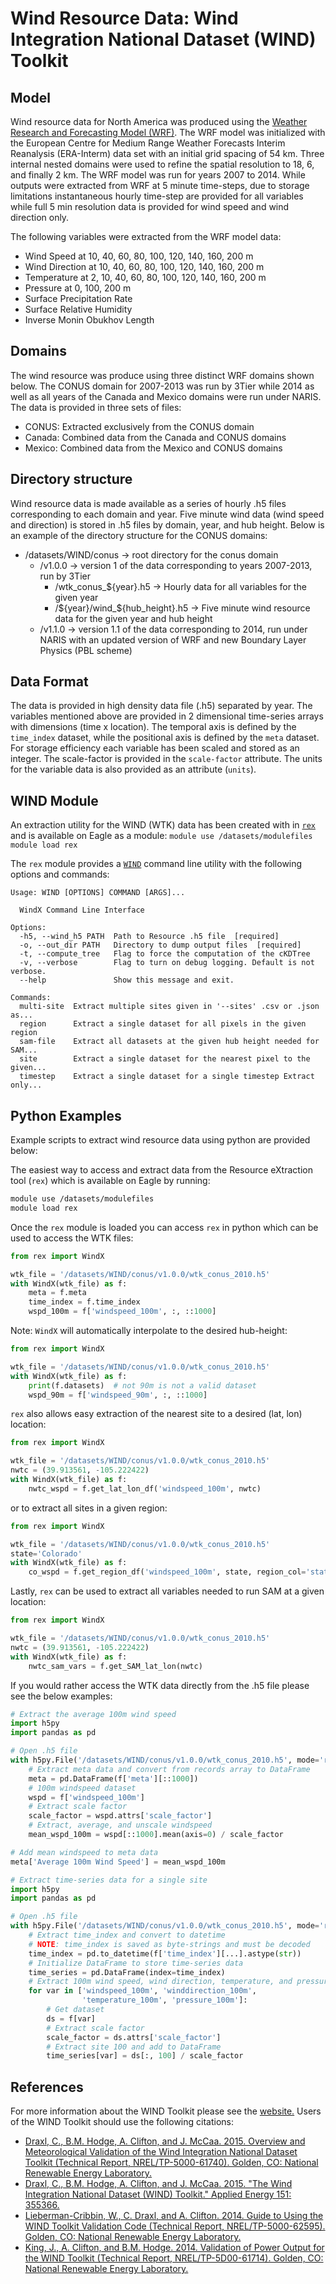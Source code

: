 # Wind Resource Data: Wind Integration National Dataset (WIND) Toolkit

## Model

Wind resource data for North America was produced using the
[Weather Research and Forecasting Model (WRF)](https://www.mmm.ucar.edu/weather-research-and-forecasting-model).
The WRF model was initialized with the European Centre for Medium Range Weather
Forecasts Interim Reanalysis (ERA-Interm) data set with an initial grid spacing
of 54 km.  Three internal nested domains were used to refine the spatial
resolution to 18, 6, and finally 2 km.  The WRF model was run for years 2007
to 2014. While outputs were extracted from WRF at 5 minute time-steps, due to
storage limitations instantaneous hourly time-step are provided for all
variables while full 5 min resolution data is provided for wind speed and wind
direction only.

The following variables were extracted from the WRF model data:
- Wind Speed at 10, 40, 60, 80, 100, 120, 140, 160, 200 m
- Wind Direction at 10, 40, 60, 80, 100, 120, 140, 160, 200 m
- Temperature at 2, 10, 40, 60, 80, 100, 120, 140, 160, 200 m
- Pressure at 0, 100, 200 m
- Surface Precipitation Rate
- Surface Relative Humidity
- Inverse Monin Obukhov Length

## Domains

The wind resource was produce using three distinct WRF domains shown below.
The CONUS domain for 2007-2013 was run by 3Tier while 2014 as well as all
years of the Canada and Mexico domains were run under NARIS. The data is
provided in three sets of files:

- CONUS: Extracted exclusively from the CONUS domain
- Canada: Combined data from the Canada and CONUS domains
- Mexico: Combined data from the Mexico and CONUS domains

## Directory structure

Wind resource data is made available as a series of hourly .h5 files
corresponding to each domain and year.  Five minute wind data (wind speed and
direction) is stored in .h5 files by domain, year, and hub height. Below is an
example of the directory structure for the CONUS domains:
- /datasets/WIND/conus -> root directory for the conus domain
    - /v1.0.0 -> version 1 of the data corresponding to years 2007-2013, run by 3Tier
        - /wtk_conus_${year}.h5 -> Hourly data for all variables for the given year
        - /${year}/wind_${hub_height}.h5 -> Five minute wind resource data for the given year and hub height
    - /v1.1.0 -> version 1.1 of the data corresponding to 2014, run under NARIS with an updated version of WRF and new Boundary Layer Physics (PBL scheme)

## Data Format

The data is provided in high density data file (.h5) separated by year. The
variables mentioned above are provided in 2 dimensional time-series arrays
with dimensions (time x location). The temporal axis is defined by the
`time_index` dataset, while the positional axis is defined by the `meta`
dataset. For storage efficiency each variable has been scaled and stored as an
integer. The scale-factor is provided in the `scale-factor` attribute. The
units for the variable data is also provided as an attribute (`units`).


## WIND Module

An extraction utility for the WIND (WTK) data has been created with in
[`rex`](https://github.com/nrel/rex) and is available on Eagle as a module:
`module use /datasets/modulefiles`
`module load rex`

The `rex` module provides a [`WIND`](https://nrel.github.io/rex/rex/rex.resource_extraction.wind_cli.html#wind)
command line utility with the following options and commands:
```
Usage: WIND [OPTIONS] COMMAND [ARGS]...

  WindX Command Line Interface

Options:
  -h5, --wind_h5 PATH  Path to Resource .h5 file  [required]
  -o, --out_dir PATH   Directory to dump output files  [required]
  -t, --compute_tree   Flag to force the computation of the cKDTree
  -v, --verbose        Flag to turn on debug logging. Default is not verbose.
  --help               Show this message and exit.

Commands:
  multi-site  Extract multiple sites given in '--sites' .csv or .json as...
  region      Extract a single dataset for all pixels in the given region
  sam-file    Extract all datasets at the given hub height needed for SAM...
  site        Extract a single dataset for the nearest pixel to the given...
  timestep    Extract a single dataset for a single timestep Extract only...
```

## Python Examples

Example scripts to extract wind resource data using python are provided below:

The easiest way to access and extract data from the Resource eXtraction tool
(`rex`) which is available on Eagle by running:

```bash
module use /datasets/modulefiles
module load rex
```

Once the `rex` module is loaded you can access `rex` in python which can be
used to access the WTK files:

```python
from rex import WindX

wtk_file = '/datasets/WIND/conus/v1.0.0/wtk_conus_2010.h5'
with WindX(wtk_file) as f:
    meta = f.meta
    time_index = f.time_index
    wspd_100m = f['windspeed_100m', :, ::1000]
```

Note: `WindX` will automatically interpolate to the desired hub-height:

```python
from rex import WindX

wtk_file = '/datasets/WIND/conus/v1.0.0/wtk_conus_2010.h5'
with WindX(wtk_file) as f:
    print(f.datasets)  # not 90m is not a valid dataset
    wspd_90m = f['windspeed_90m', :, ::1000]
```

`rex` also allows easy extraction of the nearest site to a desired (lat, lon)
location:

```python
from rex import WindX

wtk_file = '/datasets/WIND/conus/v1.0.0/wtk_conus_2010.h5'
nwtc = (39.913561, -105.222422)
with WindX(wtk_file) as f:
    nwtc_wspd = f.get_lat_lon_df('windspeed_100m', nwtc)
```

or to extract all sites in a given region:

```python
from rex import WindX

wtk_file = '/datasets/WIND/conus/v1.0.0/wtk_conus_2010.h5'
state='Colorado'
with WindX(wtk_file) as f:
    co_wspd = f.get_region_df('windspeed_100m', state, region_col='state')
```

Lastly, `rex` can be used to extract all variables needed to run SAM at a given
location:

```python
from rex import WindX

wtk_file = '/datasets/WIND/conus/v1.0.0/wtk_conus_2010.h5'
nwtc = (39.913561, -105.222422)
with WindX(wtk_file) as f:
    nwtc_sam_vars = f.get_SAM_lat_lon(nwtc)
```

If you would rather access the WTK data directly from the .h5 file please see
the below examples:

```python
# Extract the average 100m wind speed
import h5py
import pandas as pd

# Open .h5 file
with h5py.File('/datasets/WIND/conus/v1.0.0/wtk_conus_2010.h5', mode='r') as f:
    # Extract meta data and convert from records array to DataFrame
    meta = pd.DataFrame(f['meta'][::1000])
    # 100m windspeed dataset
    wspd = f['windspeed_100m']
    # Extract scale factor
    scale_factor = wspd.attrs['scale_factor']
    # Extract, average, and unscale windspeed
    mean_wspd_100m = wspd[::1000].mean(axis=0) / scale_factor

# Add mean windspeed to meta data
meta['Average 100m Wind Speed'] = mean_wspd_100m
```

```python
# Extract time-series data for a single site
import h5py
import pandas as pd

# Open .h5 file
with h5py.File('/datasets/WIND/conus/v1.0.0/wtk_conus_2010.h5', mode='r') as f:
    # Extract time_index and convert to datetime
    # NOTE: time_index is saved as byte-strings and must be decoded
    time_index = pd.to_datetime(f['time_index'][...].astype(str))
    # Initialize DataFrame to store time-series data
    time_series = pd.DataFrame(index=time_index)
    # Extract 100m wind speed, wind direction, temperature, and pressure
    for var in ['windspeed_100m', 'winddirection_100m',
    			'temperature_100m', 'pressure_100m']:
    	# Get dataset
    	ds = f[var]
    	# Extract scale factor
    	scale_factor = ds.attrs['scale_factor']
    	# Extract site 100 and add to DataFrame
    	time_series[var] = ds[:, 100] / scale_factor
```

## References

For more information about the WIND Toolkit please see the [website.](https://www.nrel.gov/grid/wind-toolkit.html)
Users of the WIND Toolkit should use the following citations:
- [Draxl, C., B.M. Hodge, A. Clifton, and J. McCaa. 2015. Overview and Meteorological Validation of the Wind Integration National Dataset Toolkit (Technical Report, NREL/TP-5000-61740). Golden, CO: National Renewable Energy Laboratory.](https://www.nrel.gov/docs/fy15osti/61740.pdf)
- [Draxl, C., B.M. Hodge, A. Clifton, and J. McCaa. 2015. "The Wind Integration National Dataset (WIND) Toolkit." Applied Energy 151: 355366.](https://www.sciencedirect.com/science/article/pii/S0306261915004237?via%3Dihub)
- [Lieberman-Cribbin, W., C. Draxl, and A. Clifton. 2014. Guide to Using the WIND Toolkit Validation Code (Technical Report, NREL/TP-5000-62595). Golden, CO: National Renewable Energy Laboratory.](https://www.nrel.gov/docs/fy15osti/62595.pdf)
- [King, J., A. Clifton, and B.M. Hodge. 2014. Validation of Power Output for the WIND Toolkit (Technical Report, NREL/TP-5D00-61714). Golden, CO: National Renewable Energy Laboratory.](https://www.nrel.gov/docs/fy14osti/61714.pdf)